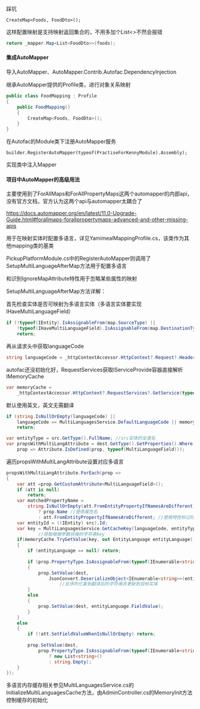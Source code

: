 踩坑

```
CreateMap<Foods, FoodDto>();
```

这样配置映射是支持映射返回集合的，不用多加个List<>不然会报错

```c#
return _mapper.Map<List<FoodDto>>(foods);
```



#### 集成AutoMapper

导入AutoMapper、AutoMapper.Contrib.Autofac.DependencyInjection



继承AutoMapper提供的Profile类，进行对象关系映射

```c#
public class FoodMapping : Profile
{
    public FoodMapping()
    {
        CreateMap<Foods, FoodDto>();
    }
}
```



在Autofac的Module类下注册AutoMapper服务

```
builder.RegisterAutoMapper(typeof(PractiseForKennyModule).Assembly);
```

实现类中注入Mapper



#### 项目中AutoMapper的高级用法

主要使用到了ForAllMaps和ForAllPropertyMaps这两个automapper的内部api，没有官方文档，官方认为这两个api与automapper太耦合了

https://docs.automapper.org/en/latest/11.0-Upgrade-Guide.html#forallmaps-forallpropertymaps-advanced-and-other-missing-apis

用于在映射实体时配置多语言，详见YamimealMappingProfile.cs，该类作为其他mapping类的基类



PickupPlatformModule.cs中的RegisterAutoMapper则调用了SetupMultiLanguageAfterMap方法用于配置多语言

和识别IgnoreMapAttribute特性用于忽略某些属性的映射



SetupMultiLanguageAfterMap方法详解：

首先检查实体是否可映射为多语言实体（多语言实体要实现IHaveMultiLanguageField）

```c#
if (!typeof(IEntity).IsAssignableFrom(map.SourceType) ||
    !typeof(IHaveMultiLanguageField).IsAssignableFrom(map.DestinationType)) 
    return;
```



再从请求头中获取languageCode

```c#
string languageCode = _httpContextAccessor.HttpContext?.Request?.Headers["language_code"];
```



autofac还没初始化好，RequestServices获取IServiceProvide容器直接解析IMemoryCache

```c#
var memoryCache =
    _httpContextAccessor.HttpContext?.RequestServices?.GetService(typeof(IMemoryCache)) as IMemoryCache;
```



默认使用英文，英文无需翻译

```c#
if (string.IsNullOrEmpty(languageCode) ||
    languageCode == MultiLanguagesService.DefaultLanguageCode || memoryCache == null)
    return;
```



```c#
var entityType = src.GetType().FullName; //src实体的全类名
var propsWithMultiLangAttribute = dest.GetType().GetProperties().Where( //拿到标记了特性的属性集合
    prop => Attribute.IsDefined(prop, typeof(MultiLanguageField)));
```



遍历propsWithMultiLangAttribute设置对应多语言

```c#
propsWithMultiLangAttribute.ForEach(prop =>
{
    var att =prop.GetCustomAttribute<MultiLanguageField>();
    if (att is null)
        return;
    var matchedPropertyName =
        string.IsNullOrEmpty(att.FromEntityPropertyIfNamesAreDifferent)
            ? prop.Name //使用属性名
            : att.FromEntityPropertyIfNamesAreDifferent; //使用特性标记时取的别名
    var entityId = ((IEntity) src).Id;
    var key = MultiLanguagesService.GetCacheKey(languageCode, entityType, matchedPropertyName, entityId);
            //获取根据参数拼接的字符串key
    if(memoryCache.TryGetValue(key, out EntityLanguage entityLanguage)) //从内存中拿到key对应entityLanguage
    {
        if (entityLanguage == null) return;
                
        if (prop.PropertyType.IsAssignableFrom(typeof(IEnumerable<string>)))
        {
            prop.SetValue(dest, 
                JsonConvert.DeserializeObject<IEnumerable<string>>(entityLanguage.FieldValue)); 
          			//反序列化拿到翻译后的字符串并更新到目标实体
        }
        else
        {
            prop.SetValue(dest, entityLanguage.FieldValue);
        }
    }
    else
    {
        if (!att.SetFieldValueWhenIsNullOrEmpty) return;
                
        prop.SetValue(dest,
            prop.PropertyType.IsAssignableFrom(typeof(IEnumerable<string>))
                ? new List<string>()
                : string.Empty);
    }
});
```



多语言内存缓存相关参见MultiLanguagesService.cs的InitializeMultiLanguagesCache方法，由AdminController.cs的MemoryInit方法控制缓存的初始化
